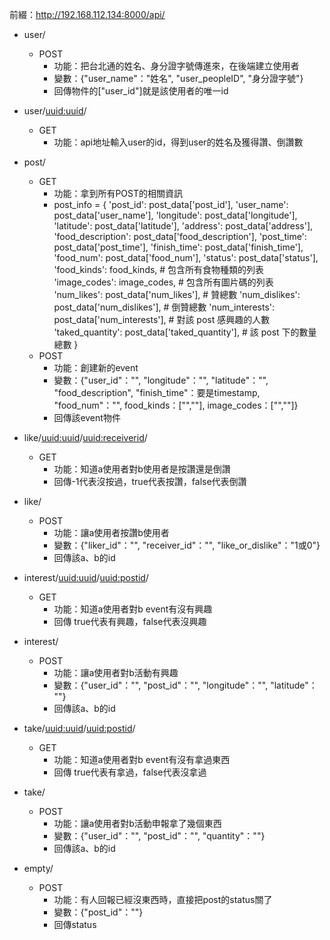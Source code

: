 前綴：http://192.168.112.134:8000/api/
- user/
  - POST
    - 功能：把台北通的姓名、身分證字號傳進來，在後端建立使用者
    - 變數：{"user_name"："姓名", "user_peopleID", "身分證字號"}
    - 回傳物件的\["user_id"]就是該使用者的唯一id

- user/<uuid:uuid>/
  - GET
    - 功能：api地址輸入user的id，得到user的姓名及獲得讚、倒讚數
- post/
  - GET
    - 功能：拿到所有POST的相關資訊
    - post_info = {
                'post_id': post_data['post_id'],
                'user_name': post_data['user_name'],
                'longitude': post_data['longitude'],
                'latitude': post_data['latitude'],
                'address': post_data['address'],
                'food_description': post_data['food_description'],
                'post_time': post_data['post_time'],
                'finish_time': post_data['finish_time'],
                'food_num': post_data['food_num'],
                'status': post_data['status'],
                'food_kinds': food_kinds,  # 包含所有食物種類的列表
                'image_codes': image_codes,  # 包含所有圖片碼的列表
                'num_likes': post_data['num_likes'],  # 贊總數
                'num_dislikes': post_data['num_dislikes'],  # 倒贊總數
                'num_interests': post_data['num_interests'],  # 對該 post 感興趣的人數
                'taked_quantity': post_data['taked_quantity'],  # 該 post 下的數量總數
            }
  - POST
    - 功能：創建新的event
    - 變數：{"user_id"："", "longitude"："", "latitude"："", "food_description", "finish_time"：要是timestamp, "food_num"："", food_kinds：\["",""], image_codes：\["",""]}
    - 回傳該event物件
- like/<uuid:uuid>/<uuid:receiverid>/
  - GET
    - 功能：知道a使用者對b使用者是按讚還是倒讚
    - 回傳-1代表沒按過，true代表按讚，false代表倒讚
- like/
  - POST
    - 功能：讓a使用者按讚b使用者
    - 變數：{"liker_id"："", "receiver_id"："", "like_or_dislike"："1或0"}
    - 回傳該a、b的id
- interest/<uuid:uuid>/<uuid:postid>/
  - GET
    - 功能：知道a使用者對b event有沒有興趣
    - 回傳 true代表有興趣，false代表沒興趣
- interest/
    - POST
      - 功能：讓a使用者對b活動有興趣
      - 變數：{"user_id"："", "post_id"："", "longitude"："", "latitude"： ""}
      - 回傳該a、b的id
- take/<uuid:uuid>/<uuid:postid>/
  - GET
    - 功能：知道a使用者對b event有沒有拿過東西
    - 回傳 true代表有拿過，false代表沒拿過
- take/
    - POST
      - 功能：讓a使用者對b活動申報拿了幾個東西
      - 變數：{"user_id"："", "post_id"："", "quantity"：""}
      - 回傳該a、b的id
- empty/
    - POST
      - 功能：有人回報已經沒東西時，直接把post的status關了
      - 變數：{"post_id"：""}
      - 回傳status